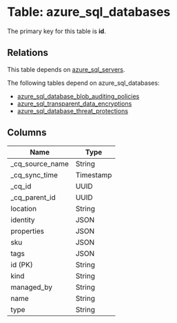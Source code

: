 # Table: azure_sql_databases

The primary key for this table is **id**.

## Relations

This table depends on [azure_sql_servers](azure_sql_servers.md).

The following tables depend on azure_sql_databases:
  - [azure_sql_database_blob_auditing_policies](azure_sql_database_blob_auditing_policies.md)
  - [azure_sql_transparent_data_encryptions](azure_sql_transparent_data_encryptions.md)
  - [azure_sql_database_threat_protections](azure_sql_database_threat_protections.md)

## Columns

| Name          | Type          |
| ------------- | ------------- |
|_cq_source_name|String|
|_cq_sync_time|Timestamp|
|_cq_id|UUID|
|_cq_parent_id|UUID|
|location|String|
|identity|JSON|
|properties|JSON|
|sku|JSON|
|tags|JSON|
|id (PK)|String|
|kind|String|
|managed_by|String|
|name|String|
|type|String|